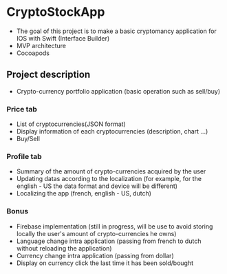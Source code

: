# CryptoStockApp

- The goal of this project is to make a basic cryptomancy application for IOS with Swift (Interface Builder)
- MVP architecture
- Cocoapods

## Project description

- Crypto-currency portfolio application (basic operation such as sell/buy)

### Price tab
- List of cryptocurrencies(JSON format)
- Display information of each cryptocurrencies (description, chart ...)
- Buy/Sell

### Profile tab
- Summary of the amount of crypto-currencies acquired by the user
- Updating datas according to the localization (for example, for the english - US the data format and device will be different)
- Localizing the app (french, english - US, dutch)
### Bonus
- Firebase implementation (still in progress, will be use to avoid storing locally the user's amount of crypto-currencies he owns)
- Language change intra application (passing from french to dutch without reloading the application)
- Currency change intra application (passing from dollar)
- Display on currency click the last time it has been sold/bought
